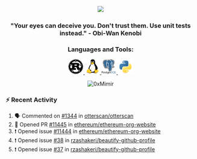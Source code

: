 <p align="center">
    <img src="https://github.com/0xMimir/0xMimir/blob/51bf3f06c7d04d019c1678a04a754d4bf04b8a8e/obi-wan.gif?raw=true" />
</p>

<h3 align="center">
    "Your eyes can deceive you. Don't trust them. Use unit tests instead." - Obi-Wan Kenobi
</h3>

<h3 align="center">Languages and Tools:</h3>

<p align="center">
   <a href="https://www.rust-lang.org" target="_blank" rel="noreferrer"> <img src="https://raw.githubusercontent.com/devicons/devicon/master/icons/rust/rust-plain.svg" alt="rust" width="40" height="40"/> </a>
   <a href="https://www.linux.org/" target="_blank" rel="noreferrer"> <img src="https://raw.githubusercontent.com/devicons/devicon/master/icons/linux/linux-original.svg" alt="linux" width="40" height="40"/> </a>
   <a href="https://www.postgresql.org" target="_blank" rel="noreferrer"> <img src="https://raw.githubusercontent.com/devicons/devicon/master/icons/postgresql/postgresql-original-wordmark.svg" alt="postgresql" width="40" height="40"/> </a> 
   <a href="https://www.python.org" target="_blank" rel="noreferrer"> <img src="https://raw.githubusercontent.com/devicons/devicon/master/icons/python/python-original.svg" alt="python" width="40" height="40"/> </a> 
</p>

<p align="center"><img  src="https://github-readme-stats.vercel.app/api?username=0xMimir&theme=transparent" alt="0xMimir" /></p>


### :zap: Recent Activity

<!--START_SECTION:activity-->
1. 🗣 Commented on [#1344](https://github.com/otterscan/otterscan/issues/1344#issuecomment-1766735165) in [otterscan/otterscan](https://github.com/otterscan/otterscan)
2. 💪 Opened PR [#11445](https://github.com/ethereum/ethereum-org-website/pull/11445) in [ethereum/ethereum-org-website](https://github.com/ethereum/ethereum-org-website)
3. ❗ Opened issue [#11444](https://github.com/ethereum/ethereum-org-website/issues/11444) in [ethereum/ethereum-org-website](https://github.com/ethereum/ethereum-org-website)
4. ❗ Opened issue [#38](https://github.com/rzashakeri/beautify-github-profile/issues/38) in [rzashakeri/beautify-github-profile](https://github.com/rzashakeri/beautify-github-profile)
5. ❗ Opened issue [#37](https://github.com/rzashakeri/beautify-github-profile/issues/37) in [rzashakeri/beautify-github-profile](https://github.com/rzashakeri/beautify-github-profile)
<!--END_SECTION:activity-->